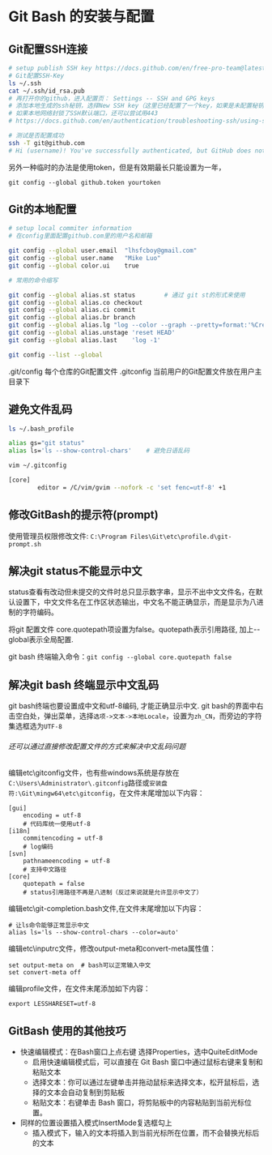 # Git Bash 的安装与配置

## Git配置SSH连接
```bash
# setup publish SSH key https://docs.github.com/en/free-pro-team@latest/github/authenticating-to-github/connecting-to-github-with-ssh
# Git配置SSH-Key
ls ~/.ssh
cat ~/.ssh/id_rsa.pub
# 再打开你的github，进入配置页： Settings -- SSH and GPG keys
# 添加本地生成的ssh秘钥，选择New SSH key（这里已经配置了一个key，如果是未配置秘钥的用户，这里是空的）：
# 如果本地网络封锁了SSH默认端口，还可以尝试用443
# https://docs.github.com/en/authentication/troubleshooting-ssh/using-ssh-over-the-https-port

# 测试是否配置成功
ssh -T git@github.com 
# Hi (username)! You've successfully authenticated, but GitHub does not provide shell access.
```

另外一种临时的办法是使用token，但是有效期最长只能设置为一年， 
```
git config --global github.token yourtoken
```


## Git的本地配置

```bash
# setup local commiter information
# 在config里面配置github.com里的用户名和邮箱

git config --global user.email  "lhsfcboy@gmail.com"
git config --global user.name   "Mike Luo"
git config --global color.ui    true

# 常用的命令缩写

git config --global alias.st status        # 通过 git st的形式来使用
git config --global alias.co checkout 
git config --global alias.ci commit
git config --global alias.br branch
git config --global alias.lg "log --color --graph --pretty=format:'%Cred%h%Creset -%C(yellow)%d%Creset %s %Cgreen(%cr) %C(bold blue)<%an>%Creset' --abbrev-commit"
git config --global alias.unstage 'reset HEAD'
git config --global alias.last    'log -1'

git config --list --global
```
.git/config    	每个仓库的Git配置文件
.gitconfig 	当前用户的Git配置文件放在用户主目录下

## 避免文件乱码

```bash
ls ~/.bash_profile

alias gs="git status"
alias ls='ls --show-control-chars'    # 避免日语乱码

vim ~/.gitconfig

[core]
        editor = /C/vim/gvim --nofork -c 'set fenc=utf-8' +1
```        
        
## 修改GitBash的提示符(prompt)

使用管理员权限修改文件: `C:\Program Files\Git\etc\profile.d\git-prompt.sh`

## 解决git status不能显示中文

status查看有改动但未提交的文件时总只显示数字串，显示不出中文文件名，在默认设置下，中文文件名在工作区状态输出，中文名不能正确显示，而是显示为八进制的字符编码。

将git 配置文件 core.quotepath项设置为false。quotepath表示引用路径, 加上--global表示全局配置.

git bash 终端输入命令：`git config --global core.quotepath false`

## 解决git bash 终端显示中文乱码

git bash终端也要设置成中文和utf-8编码, 才能正确显示中文.
git bash的界面中右击空白处，弹出菜单，选择`选项->文本->本地Locale`，设置为`zh_CN`，而旁边的字符集选框选为`UTF-8`

###### 还可以通过直接修改配置文件的方式来解决中文乱码问题

编辑etc\gitconfig文件，也有些windows系统是存放在`C:\Users\Administrator\.gitconfig`路径或`安装盘符:\Git\mingw64\etc\gitconfig`，在文件末尾增加以下内容：

```
[gui]  
    encoding = utf-8  
    # 代码库统一使用utf-8  
[i18n]  
    commitencoding = utf-8  
    # log编码  
[svn]  
    pathnameencoding = utf-8  
    # 支持中文路径  
[core]
    quotepath = false 
    # status引用路径不再是八进制（反过来说就是允许显示中文了）
```

编辑etc\git-completion.bash文件,在文件末尾增加以下内容：
```
# 让ls命令能够正常显示中文
alias ls='ls --show-control-chars --color=auto' 
```

编辑etc\inputrc文件，修改output-meta和convert-meta属性值：
```
set output-meta on  # bash可以正常输入中文  
set convert-meta off  
```
编辑profile文件，在文件末尾添加如下内容：
```
export LESSHARESET=utf-8
```

## GitBash 使用的其他技巧
- 快速编辑模式：在Bash窗口上点右键 选择Properties，选中QuiteEditMode
  - 启用快速编辑模式后，可以直接在 Git Bash 窗口中通过鼠标右键来复制和粘贴文本
  - 选择文本：你可以通过左键单击并拖动鼠标来选择文本，松开鼠标后，选择的文本会自动复制到剪贴板
  - 粘贴文本：右键单击 Bash 窗口，将剪贴板中的内容粘贴到当前光标位置。
- 同样的位置设置插入模式InsertMode复选框勾上
  - 插入模式下，输入的文本将插入到当前光标所在位置，而不会替换光标后的文本
